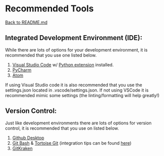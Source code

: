 # Recommended Tools

[Back to README.md](../../README.md)

## Integrated Development Environment (IDE):

While there are lots of options for your development environment, it is recommended that you use one listed below.

1. [Visual Studio Code](https://code.visualstudio.com/)
   w/ [Python extension](https://marketplace.visualstudio.com/items?itemName=ms-python.python) installed.
2. [PyCharm](https://www.jetbrains.com/pycharm/)
3. [Atom](https://atom.io/)

If using Visual Studio code it is also recommended that you use the settings.json located in .vscode/settings.json. If
not using VSCode it is recommended mimic some settings (the linting/formatting will help
greatly!)

## Version Control:

Just like development environments there are lots of options for version control, it is recommended that you use on
listed below.

1. [Github Desktop](https://desktop.github.com/)
2. [Git Bash](https://git-scm.com/downloads) & [Tortoise Git](https://tortoisegit.org/) (integration tips can be
   found [here](https://medium.com/@adriangodong/windows-git-bash-tortoisegit-1a866fbde27e))
3. [GitKraken](https://www.gitkraken.com/)
